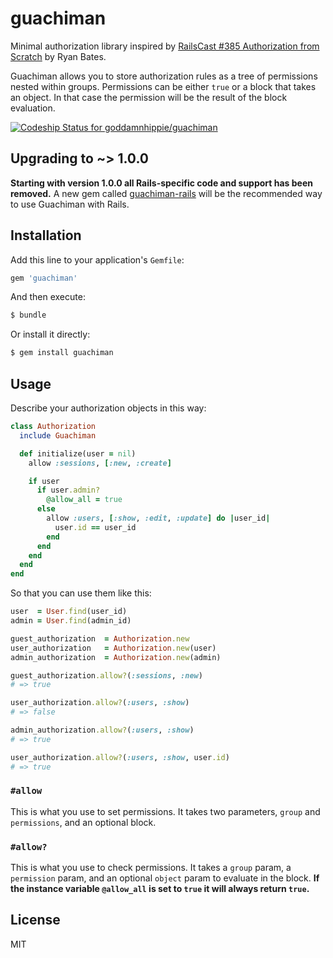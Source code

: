 guachiman
=========

Minimal authorization library inspired by [RailsCast #385 Authorization from Scratch][1] by Ryan Bates.

Guachiman allows you to store authorization rules as a tree of permissions nested within groups.
Permissions can be either `true` or a block that takes an object. In that case the permission will
be the result of the block evaluation.

[![Codeship Status for goddamnhippie/guachiman][2]][3]

[1]: http://railscasts.com/episodes/385-authorization-from-scratch-part-1
[2]: https://www.codeship.io/projects/f3a90030-f43c-0131-65bd-5a054a318c0e/status
[3]: https://www.codeship.io/projects/28071


Upgrading to ~> 1.0.0
---------------------

**Starting with version 1.0.0 all Rails-specific code and support has been removed.**
A new gem called [guachiman-rails][4] will be the recommended way to use Guachiman with Rails.

[4]: https://github.com/goddamnhippie/guachiman-rails


Installation
------------

Add this line to your application's `Gemfile`:

```ruby
gem 'guachiman'
```

And then execute:

```bash
$ bundle
```

Or install it directly:

```bash
$ gem install guachiman
```


Usage
-----

Describe your authorization objects in this way:

```ruby
class Authorization
  include Guachiman

  def initialize(user = nil)
    allow :sessions, [:new, :create]

    if user
      if user.admin?
        @allow_all = true
      else
        allow :users, [:show, :edit, :update] do |user_id|
          user.id == user_id
        end
      end
    end
  end
end
```

So that you can use them like this:

```ruby
user  = User.find(user_id)
admin = User.find(admin_id)

guest_authorization  = Authorization.new
user_authorization   = Authorization.new(user)
admin_authorization  = Authorization.new(admin)

guest_authorization.allow?(:sessions, :new)
# => true

user_authorization.allow?(:users, :show)
# => false

admin_authorization.allow?(:users, :show)
# => true

user_authorization.allow?(:users, :show, user.id)
# => true
```

### `#allow`

This is what you use to set permissions. It takes two parameters, `group` and `permissions`, and an optional block.

### `#allow?`

This is what you use to check permissions. It takes a `group` param, a `permission` param, and an optional `object`
param to evaluate in the block. **If the instance variable `@allow_all` is set to `true` it will always return `true`.**


License
-------

MIT
